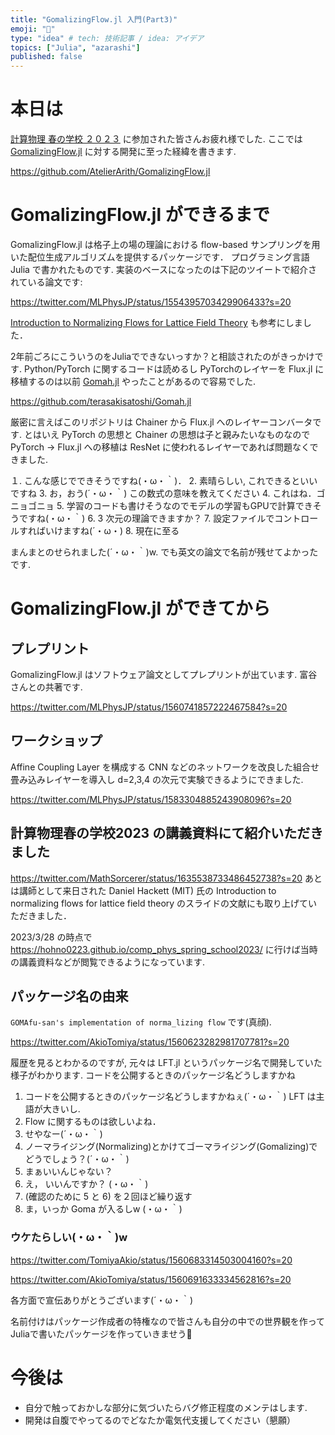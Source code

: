 ```yaml
---
title: "GomalizingFlow.jl 入門(Part3)"
emoji: "🦭"
type: "idea" # tech: 技術記事 / idea: アイデア
topics: ["Julia", "azarashi"]
published: false
---
```


# 本日は

[計算物理 春の学校 ２０２３](https://hohno0223.github.io/comp_phys_spring_school2023/) に参加された皆さんお疲れ様でした. ここでは [GomalizingFlow.jl](https://github.com/AtelierArith/GomalizingFlow.jl) に対する開発に至った経緯を書きます.

https://github.com/AtelierArith/GomalizingFlow.jl

# GomalizingFlow.jl ができるまで

GomalizingFlow.jl は格子上の場の理論における flow-based サンプリングを用いた配位生成アルゴリズムを提供するパッケージです．
プログラミング言語 Julia で書かれたものです. 実装のベースになったのは下記のツイートで紹介されている論文です:

https://twitter.com/MLPhysJP/status/1554395703429906433?s=20

[Introduction to Normalizing Flows for Lattice Field Theory](https://arxiv.org/abs/2101.08176) も参考にしました．

2年前ごろにこういうのをJuliaでできないっすか？と相談されたのがきっかけです. Python/PyTorch に関するコードは読めるし
PyTorchのレイヤーを Flux.jl に移植するのは以前 [Gomah.jl](https://github.com/terasakisatoshi/Gomah.jl) やったことがあるので容易でした.

https://github.com/terasakisatoshi/Gomah.jl

厳密に言えばこのリポジトリは Chainer から Flux.jl へのレイヤーコンバータです. とはいえ PyTorch の思想と Chainer の思想は子と親みたいなものなので
PyTorch -> Flux.jl への移植は ResNet に使われるレイヤーであれば問題なくできました.

１. こんな感じでできそうですね(・ω・｀)．
2. 素晴らしい, これできるといいですね
3. お，おう(´・ω・｀) この数式の意味を教えてください
4. これはね．ゴニョゴニョ
5. 学習のコードも書けそうなのでモデルの学習もGPUで計算できそうですね(・ω・｀)
6. 3 次元の理論できますか？
7. 設定ファイルでコントロールすればいけますね(´・ω・)
8. 現在に至る

まんまとのせられました(´・ω・｀)w. でも英文の論文で名前が残せてよかったです.

# GomalizingFlow.jl ができてから

## プレプリント

GomalizingFlow.jl はソフトウェア論文としてプレプリントが出ています. 富谷さんとの共著です.

https://twitter.com/MLPhysJP/status/1560741857222467584?s=20

## ワークショップ

Affine Coupling Layer を構成する CNN などのネットワークを改良した組合せ畳み込みレイヤーを導入し d=2,3,4 の次元で実験できるようにできました.

https://twitter.com/MLPhysJP/status/1583304885243908096?s=20

## 計算物理春の学校2023 の講義資料にて紹介いただきました

https://twitter.com/MathSorcerer/status/1635538733486452738?s=20
あとは講師として来日された Daniel Hackett (MIT) 氏の Introduction to normalizing flows for lattice field theory
のスライドの文献にも取り上げていただきました．

2023/3/28 の時点で https://hohno0223.github.io/comp_phys_spring_school2023/ に行けば当時の講義資料などが閲覧できるようになっています.

## パッケージ名の由来

`GOMAfu-san's implementation of norma_lizing flow` です(真顔).

https://twitter.com/AkioTomiya/status/1560623282981707781?s=20

履歴を見るとわかるのですが, 元々は LFT.jl というパッケージ名で開発していた様子がわかります.
コードを公開するときのパッケージ名どうしますかね

1. コードを公開するときのパッケージ名どうしますかねぇ(´・ω・｀) LFT は主語が大きいし.
2. Flow に関するものは欲しいよね．
3. せやなー(´・ω・｀)
4. ノーマライジング(Normalizing)とかけてゴーマライジング(Gomalizing)でどうでしょう？(´・ω・｀)
5. まぁいいんじゃない？
6. え， いいんですか？ (・ω・｀)
7. (確認のために 5 と 6) を２回ほど繰り返す
8. ま，いっか Goma が入るしw (・ω・｀)

### ウケたらしい(・ω・｀)w

https://twitter.com/TomiyaAkio/status/1560683314503004160?s=20

https://twitter.com/AkioTomiya/status/1560691633334562816?s=20

各方面で宣伝ありがとうございます(´・ω・｀)

名前付けはパッケージ作成者の特権なので皆さんも自分の中での世界観を作って
Juliaで書いたパッケージを作っていきませう💪

# 今後は

- 自分で触っておかしな部分に気づいたらバグ修正程度のメンテはします.
- 開発は自腹でやってるのでどなたか電気代支援してください（懇願）
